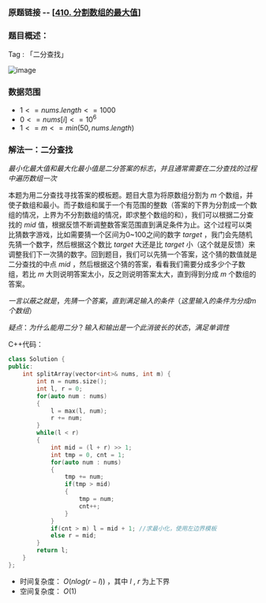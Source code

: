 ### 原题链接 -- [[410. 分割数组的最大值](https://leetcode.cn/problems/split-array-largest-sum/)]

### 题目概述：
Tag : 「二分查找」

![image](https://user-images.githubusercontent.com/99656524/233092868-84ca4a39-cbcc-46fd-8b69-0a0ffaf57684.png)

### 数据范围
* $1 <= nums.length <= 1000$
* $0 <= nums[i] <= 10^6$
* $1 <= m <= min(50, nums.length)$

### 解法一：二分查找

$最小化最大值和最大化最小值是二分答案的标志，并且通常需要在二分查找的过程中遍历数组一次$

本题为用二分查找寻找答案的模板题。题目大意为将原数组分割为 $m$ 个数组，并使子数组和最小。而子数组和属于一个有范围的整数（答案的下界为分割成一个数组的情况，上界为不分割数组的情况，即求整个数组的和），我们可以根据二分查找的 $mid$ 值，根据反馈不断调整数答案范围直到满足条件为止。这个过程可以类比猜数字游戏，比如需要猜一个区间为0~100之间的数字 $target$ ，我门会先随机先猜一个数字，然后根据这个数比 $target$ 大还是比 $target$ 小（这个就是反馈）来调整我们下一次猜的数字。回到题目，我们可以先猜一个答案，这个猜的数值就是二分查找的中点 $mid$ ，然后根据这个猜的答案，看看我们需要分成多少个子数组，若比 $m$ 大则说明答案太小，反之则说明答案太大，直到得到分成 $m$ 个数组的答案。

$一言以蔽之就是，先猜一个答案，直到满足输入的条件（这里输入的条件为分成m个数组）$

$疑点：为什么能用二分？输入和输出是一个此消彼长的状态，满足单调性$

C++代码：
```cpp
class Solution {
public:
    int splitArray(vector<int>& nums, int m) {
        int n = nums.size();
        int l, r = 0;
        for(auto num : nums)
        {
            l = max(l, num);
            r += num;
        }
        while(l < r)
        {
            int mid = (l + r) >> 1;
            int tmp = 0, cnt = 1;
            for(auto num : nums)
            {
                tmp += num;
                if(tmp > mid)
                {
                    tmp = num;
                    cnt++;
                }
            }
            if(cnt > m) l = mid + 1; //求最小化，使用左边界模板
            else r = mid;
        }
        return l;
    }
};
```
* 时间复杂度： $O(nlog(r - l))$ ，其中 $l$ , $r$ 为上下界
* 空间复杂度： $O(1)$

